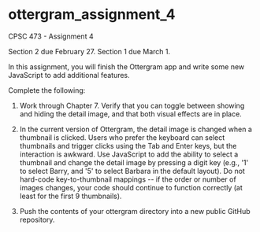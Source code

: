 # ottergram_assignment_4
CPSC 473 - Assignment 4

Section 2 due February 27. Section 1 due March 1.

In this assignment, you will finish the Ottergram app and write some new JavaScript to add additional features.

Complete the following:

1. Work through Chapter 7. Verify that you can toggle between showing and hiding the detail image, and that both visual effects are in place.

2. In the current version of Ottergram, the detail image is changed when a thumbnail is clicked. Users who prefer the keyboard can select thumbnails and trigger clicks using the Tab and Enter keys, but the interaction is awkward. Use JavaScript to add the ability to select a thumbnail and change the detail image by pressing a digit key (e.g., '1' to select Barry, and '5' to select Barbara in the default layout). Do not hard-code key-to-thumbnail mappings -- if the order or number of images changes, your code should continue to function correctly (at least for the first 9 thumbnails).

3. Push the contents of your ottergram directory into a new public GitHub repository.
